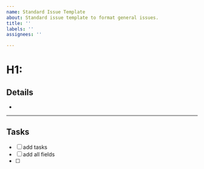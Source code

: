 ```yaml
---
name: Standard Issue Template
about: Standard issue template to format general issues.
title: ''
labels: ''
assignees: ''

---
```


# H1: 

## Details
- 

---
## Tasks
-[ ] add tasks
-[ ] add all fields 
-[ ]
